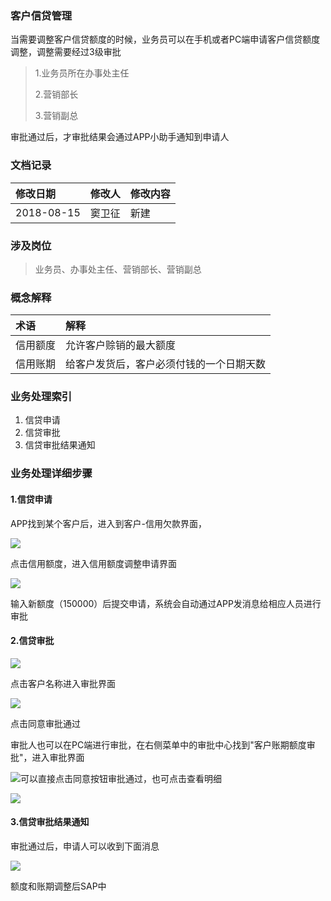 ### 客户信贷管理

当需要调整客户信贷额度的时候，业务员可以在手机或者PC端申请客户信贷额度调整，调整需要经过3级审批

> 1.业务员所在办事处主任
>
> 2.营销部长
>
> 3.营销副总

审批通过后，才审批结果会通过APP小助手通知到申请人

### 文档记录

| 修改日期 | 修改人 | 修改内容 |
| :--- | :--- | :--- |
| 2018-08-15 | 窦卫征 | 新建 |

### 涉及岗位

> 业务员、办事处主任、营销部长、营销副总

### 概念解释

| 术语 | 解释 |
| :--- | :--- |
| 信用额度 | 允许客户赊销的最大额度 |
| 信用账期 | 给客户发货后，客户必须付钱的一个日期天数 |

### 业务处理索引

1. 信贷申请
2. 信贷审批
3. 信贷审批结果通知

### 业务处理详细步骤

#### 1.信贷申请

APP找到某个客户后，进入到客户-信用欠款界面，

![](/assets/xinyqkjm.png)

点击信用额度，进入信用额度调整申请界面

![](/assets/sqtzxyed.png)

输入新额度（150000）后提交申请，系统会自动通过APP发消息给相应人员进行审批

#### 2.信贷审批

![](/assets/appsqedsp.png)

点击客户名称进入审批界面

![](/assets/appbsczrsp.png)

点击同意审批通过

审批人也可以在PC端进行审批，在右侧菜单中的审批中心找到"客户账期额度审批"，进入审批界面

![](/assets/pcspzqed22.png)可以直接点击同意按钮审批通过，也可点击查看明细

![](/assets/pczqedspjm.png)

#### 3.信贷审批结果通知

审批通过后，申请人可以收到下面消息

![](/assets/appsptgtz.png)

额度和账期调整后SAP中

